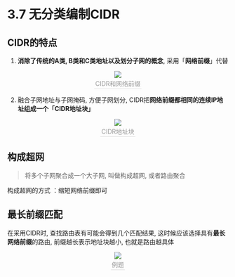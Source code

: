 # 3.7 无分类编制CIDR

## CIDR的特点

1. **消除了传统的A类, B类和C类地址以及划分子网的概念**, 采用「**网络前缀**」代替

<center><img src="https://youpai.roccoshi.top/img/20200712170702.png"><br><div style="border-bottom: 1px solid #d9d9d9;display: inline-block;color: #999;    padding: 2px;">CIDR和网络前缀</div> </center>

2. 融合子网地址与子网掩码, 方便子网划分, CIDR把**网络前缀都相同的连续IP地址组成一个「CIDR地址块」**

<center><img src="https://youpai.roccoshi.top/img/20200712172043.png"><br><div style="border-bottom: 1px solid #d9d9d9;display: inline-block;color: #999;    padding: 2px;">CIDR地址块</div> </center>

## 构成超网

> 将多个子网聚合成一个大子网, 叫做构成超网, 或者路由聚合

构成超网的方式 ：缩短网络前缀即可

## 最长前缀匹配

在采用CIDR时, 查找路由表有可能会得到几个匹配结果, 这时候应该选择具有**最长网络前缀**的路由, 前缀越长表示地址块越小, 也就是路由越具体

<center><img src="https://youpai.roccoshi.top/img/20200712173130.png"><br><div style="border-bottom: 1px solid #d9d9d9;display: inline-block;color: #999;    padding: 2px;">例题</div> </center>






















